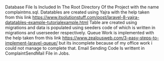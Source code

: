 Database File Is Included In The Root Directory Of the Project with the name complaintms.sql.
Datatables are created using Yajra with the help taken from this link https://www.itsolutionstuff.com/post/laravel-8-yajra-datatables-example-tutorialexample.html 
Table are created using migrations and data is populated using seeders code of which is written in migrations and userseeder respectively. 
Queue Work is implemented with the help taken from this link https://www.zealousweb.com/3-easy-steps-to-implement-laravel-queue/ but its incomplete because of my office work i could not manage to complete that.
Email Sending Code Is writtent in ComplaintSendMail File in Jobs.
